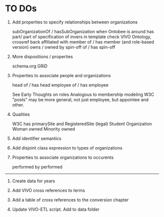 # TO DOs

1. Add properties to specify relationships between organizations

    subOrganizationOf / hasSubOrganization
    	when Ontobee is around
	    has part/ part of
	    specification of invers in template
	    check VIVO Ontology, crossref back
	affiliated with
	member of / has member (and role-based version)
	owns / owned by
	spin-off of / has spin-off
    
1.  More dispositions / properties
  
     schema.org
     GRiD
	
1. Properties to associate people and organizations

	head of / has head
	employee of / has employee
	
	See Early Thoughts on roles
	Analogous to membership modeling
	W3C "posts" may be more general, not just employee, but appointee and other.
	
1. Qualities

   W3C has primarySite and RegisteredSite (legal)
   Student Organization
   Woman owned
   Minority owned
   
1. Add identifier semantics
   
1. Add disjoint class expression to types of organizations

1. Properties to associate organizations to occurents

    performed by
    performed

---
    
1.  Create data for years

1.  Add VIVO cross references to terms

1.  Add a table of cross references to the conversion chapter

1.  Update VIVO-ETL script.   Add to data folder

    
    